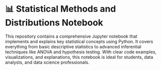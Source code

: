 # 📊 Statistical Methods and Distributions Notebook

This repository contains a comprehensive Jupyter notebook that implements and explains key statistical concepts using Python. It covers everything from basic descriptive statistics to advanced inferential techniques like ANOVA and hypothesis testing. With clear code examples, visualizations, and explanations, this notebook is ideal for students, data analysts, and data science professionals.


